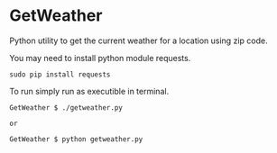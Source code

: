 # GetWeather

Python utility to get the current weather for a location using zip code.

You may need to install python module requests. 

```
sudo pip install requests
```

To run simply run as executible in terminal.

```
GetWeather $ ./getweather.py

or 

GetWeather $ python getweather.py
```
